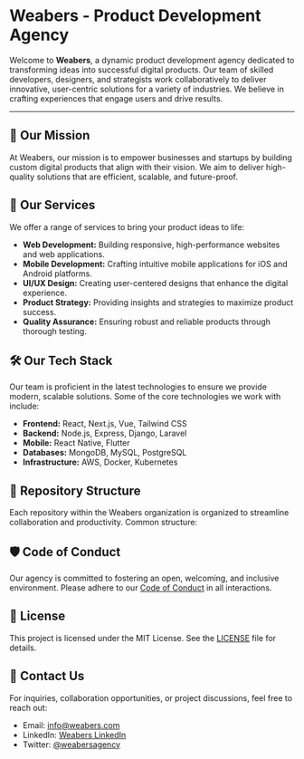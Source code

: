 # Weabers - Product Development Agency

Welcome to **Weabers**, a dynamic product development agency dedicated to transforming ideas into successful digital products. Our team of skilled developers, designers, and strategists work collaboratively to deliver innovative, user-centric solutions for a variety of industries. We believe in crafting experiences that engage users and drive results.

---

## 🚀 Our Mission
At Weabers, our mission is to empower businesses and startups by building custom digital products that align with their vision. We aim to deliver high-quality solutions that are efficient, scalable, and future-proof.

## 🌟 Our Services
We offer a range of services to bring your product ideas to life:

- **Web Development:** Building responsive, high-performance websites and web applications.
- **Mobile Development:** Crafting intuitive mobile applications for iOS and Android platforms.
- **UI/UX Design:** Creating user-centered designs that enhance the digital experience.
- **Product Strategy:** Providing insights and strategies to maximize product success.
- **Quality Assurance:** Ensuring robust and reliable products through thorough testing.

## 🛠️ Our Tech Stack
Our team is proficient in the latest technologies to ensure we provide modern, scalable solutions. Some of the core technologies we work with include:

- **Frontend:** React, Next.js, Vue, Tailwind CSS
- **Backend:** Node.js, Express, Django, Laravel
- **Mobile:** React Native, Flutter
- **Databases:** MongoDB, MySQL, PostgreSQL
- **Infrastructure:** AWS, Docker, Kubernetes

## 📂 Repository Structure
Each repository within the Weabers organization is organized to streamline collaboration and productivity. Common structure:


## 🛡️ Code of Conduct
Our agency is committed to fostering an open, welcoming, and inclusive environment. Please adhere to our [Code of Conduct](CODE_OF_CONDUCT.md) in all interactions.

## 📄 License
This project is licensed under the MIT License. See the [LICENSE](LICENSE) file for details.

## 💬 Contact Us
For inquiries, collaboration opportunities, or project discussions, feel free to reach out:

- Email: [info@weabers.com](mailto:info@weabers.com)
- LinkedIn: [Weabers LinkedIn](https://linkedin.com/company/weabers)
- Twitter: [@weabersagency](https://twitter.com/weabersagency)
